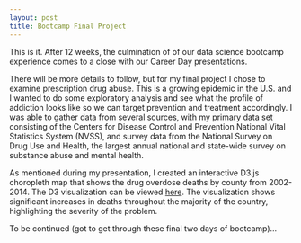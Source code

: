 ```yaml
---
layout: post
title: Bootcamp Final Project
---
```

This is it.  After 12 weeks, the culmination of of our data science bootcamp experience comes to a close with our Career Day presentations.  

There will be more details to follow, but for my final project I chose to examine prescription drug abuse.  This is a growing epidemic in the U.S. and I wanted to do some exploratory analysis and see what the profile of addiction looks like so we can target prevention and treatment accordingly.  I was able to gather data from several sources, with my primary data set consisting of the Centers for Disease Control and Prevention National Vital Statistics System (NVSS), and survey data from the National Survey on Drug Use and Health, the largest annual national and state-wide survey on substance abuse and mental health.  

As mentioned during my presentation, I created an interactive D3.js choropleth map that shows the drug overdose deaths by county from 2002-2014.  The D3 visualization can be viewed [here](http://rawgit.com/jasonsyp/metis-datascience/master/projects/final/index.html).  The visualization shows significant increases in deaths throughout the majority of the country, highlighting the severity of the problem.  

To be continued (got to get through these final two days of bootcamp)...  
